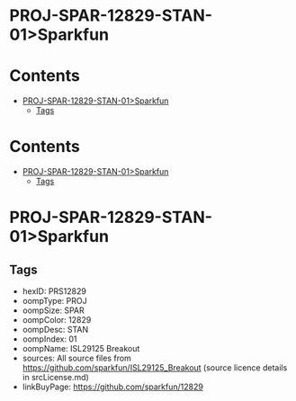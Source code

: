 
PROJ-SPAR-12829-STAN-01>Sparkfun
================================

Contents
========

* [PROJ-SPAR-12829-STAN-01>Sparkfun](#proj-spar-12829-stan-01sparkfun)
	* [Tags](#tags)

Contents
========

* [PROJ-SPAR-12829-STAN-01>Sparkfun](#proj-spar-12829-stan-01sparkfun)
	* [Tags](#tags)

# PROJ-SPAR-12829-STAN-01>Sparkfun

## Tags

- hexID: PRS12829
- oompType: PROJ
- oompSize: SPAR
- oompColor: 12829
- oompDesc: STAN
- oompIndex: 01
- oompName: ISL29125 Breakout
- sources: All source files from https://github.com/sparkfun/ISL29125_Breakout (source licence details in srcLicense.md)
- linkBuyPage: https://github.com/sparkfun/12829

